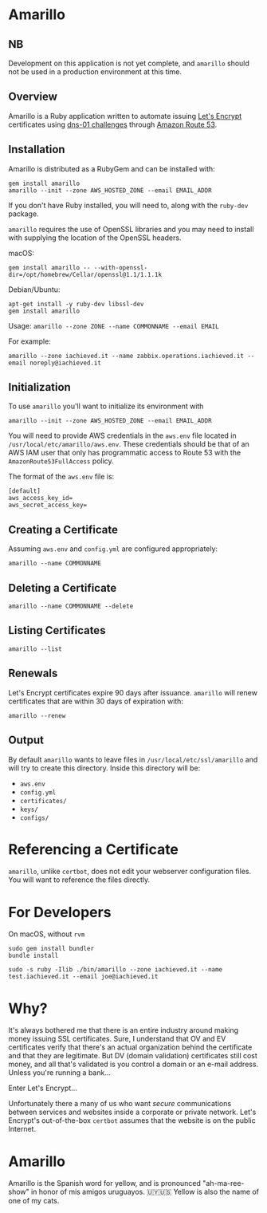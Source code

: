 # Amarillo

## NB

Development on this application is not yet complete, and `amarillo` should not be used in a production environment at this time.

## Overview

Amarillo is a Ruby application written to automate issuing [Let's Encrypt](https://letsencrypt.org/) certificates using [dns-01 challenges](https://letsencrypt.org/docs/challenge-types/#dns-01-challenge) through [Amazon Route 53](https://aws.amazon.com/route53/).

## Installation

Amarillo is distributed as a RubyGem and can be installed with:

```
gem install amarillo
amarillo --init --zone AWS_HOSTED_ZONE --email EMAIL_ADDR
```

If you don't have Ruby installed, you will need to, along with the `ruby-dev` package.

`amarillo` requires the use of OpenSSL libraries and you may need to install with supplying the location of the OpenSSL headers.

macOS:
```
gem install amarillo -- --with-openssl-dir=/opt/homebrew/Cellar/openssl@1.1/1.1.1k
```

Debian/Ubuntu:
```
apt-get install -y ruby-dev libssl-dev
gem install amarillo
```

Usage:  `amarillo --zone ZONE --name COMMONNAME --email EMAIL`

For example:

```
amarillo --zone iachieved.it --name zabbix.operations.iachieved.it --email noreply@iachieved.it
```

## Initialization

To use `amarillo` you'll want to initialize its environment with

```
amarillo --init --zone AWS_HOSTED_ZONE --email EMAIL_ADDR
```

You will need to provide AWS credentials in the `aws.env` file located in `/usr/local/etc/amarillo/aws.env`.  These credentials should be that of an AWS IAM user that only has programmatic access to Route 53 with the `AmazonRoute53FullAccess` policy.

The format of the `aws.env` file is:

```
[default]
aws_access_key_id=
aws_secret_access_key=
```
## Creating a Certificate

Assuming `aws.env` and `config.yml` are configured appropriately:

```
amarillo --name COMMONNAME
```

## Deleting a Certificate

```
amarillo --name COMMONNAME --delete
```

## Listing Certificates

```
amarillo --list
```

## Renewals

Let's Encrypt certificates expire 90 days after issuance.  `amarillo` will renew certificates that are within 30 days of expiration with:

```
amarillo --renew
```

## Output

By default `amarillo` wants to leave files in `/usr/local/etc/ssl/amarillo` and will try to create this directory.  Inside this directory will be:

* `aws.env`
* `config.yml`
* `certificates/`
* `keys/`
* `configs/`

# Referencing a Certificate

`amarillo`, unlike `certbot`, does not edit your webserver configuration files.  You will want to reference the files directly.  

# For Developers

On macOS, without `rvm`

```
sudo gem install bundler
bundle install
```

```
sudo -s ruby -Ilib ./bin/amarillo --zone iachieved.it --name test.iachieved.it --email joe@iachieved.it
```

# Why?

It's always bothered me that there is an entire industry around making money issuing SSL certificates.  Sure, I understand that OV and EV certificates verify that there's an actual organization behind the certificate and that they are legitimate.  But DV (domain validation) certificates still cost money, and all that's validated is you control a domain or an e-mail address.  Unless you're running a bank...

Enter Let's Encrypt...

Unfortunately there a many of us who want _secure_ communications between services and websites inside a corporate or private network.  Let's Encrypt's out-of-the-box `certbot` assumes that the website is on the public Internet.

# Amarillo

Amarillo is the Spanish word for yellow, and is pronounced "ah-ma-ree-show" in honor of mis amigos uruguayos.  🇺🇾🇺🇸  Yellow is also the name of one of my cats.

